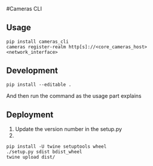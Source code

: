 #Cameras CLI

## Usage
```
pip install cameras_cli
cameras register-realm http[s]://<core_cameras_host> <network_interface>
```

## Development
```
pip install --editable .
```

And then run the command as the usage part explains

## Deployment
1. Update the version number in the setup.py
2. 
```
pip install -U twine setuptools wheel
./setup.py sdist bdist_wheel
twine upload dist/
```